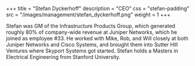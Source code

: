 +++
title = "Stefan Dyckerhoff"
description = "CEO"
css = "stefan-padding"
src = "/images/management/stefan_dyckerhoff.png"
weight = 1
+++

Stefan was GM of the Infrastructure Products Group, which generated roughly 80% of company-wide revenue at Juniper Networks, which he joined as employee #33. He worked with Mike, Rob, and Will closely at both Juniper Networks and Cisco Systems, and brought them into Sutter Hill Ventures where Skyport Systems got started. Stefan holds a Masters in Electrical Engineering from Stanford University.